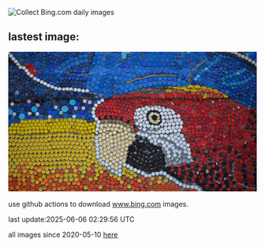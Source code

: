 ![Collect Bing.com daily images](https://github.com/counter2015/bing-daily-images/workflows/Collect%20Bing.com%20daily%20images/badge.svg)
## lastest image:
![](images/img.jpg)

use github actions to download www.bing.com images.

last update:2025-06-06 02:29:56 UTC

all images since 2020-05-10 [here](https://github.com/counter2015/bing-daily-images/tree/master/images) 
